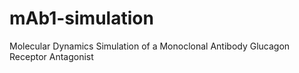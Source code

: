 # mAb1-simulation
Molecular Dynamics Simulation of a Monoclonal Antibody Glucagon Receptor Antagonist
